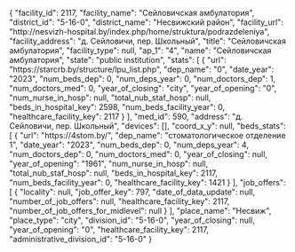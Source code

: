 {
    "facility_id": 2117,
    "facility_name": "Сейловичская амбулатория",
    "district_id": "5-16-0",
    "district_name": "Несвижский район",
    "facility_url": "http:\/\/nesvizh-hospital.by\/index.php\/home\/struktura\/podrazdeleniya",
    "facility_address": "д. Сейловичи, пер. Школьный",
    "title": "Сейловичская амбулатория",
    "facility_type": null,
    "ap_1": "4",
    "name": "Сейловичская амбулатория",
    "state": "public institution",
    "stats": [
        {
            "url": "https:\/\/starcrb.by\/structure\/lpu_list.php",
            "dep_name": "0",
            "date_year": "2023",
            "num_beds_dep": 0,
            "num_deps_year": 0,
            "num_doctors_dep": 1,
            "num_doctors_med": 0,
            "year_of_closing": "city",
            "year_of_opening": "0",
            "num_nurse_in_hosp": null,
            "total_nub_staf_hosp": null,
            "beds_in_hospital_key": 2598,
            "num_beds_facility_year": 0,
            "healthcare_facility_key": 2117
        }
    ],
    "med_id": 590,
    "address": "д. Сейловичи, пер. Школьный",
    "devices": [],
    "coord_x_y": null,
    "beds_stats": [
        {
            "url": "https:\/\/4stom.by\/",
            "dep_name": "стоматологическое отделение 1",
            "date_year": "2023",
            "num_beds_dep": 0,
            "num_deps_year": 4,
            "num_doctors_dep": 0,
            "num_doctors_med": 0,
            "year_of_closing": null,
            "year_of_opening": "1961",
            "num_nurse_in_hosp": null,
            "total_nub_staf_hosp": null,
            "beds_in_hospital_key": 2117,
            "num_beds_facility_year": 0,
            "healthcare_facility_key": 1421
        }
    ],
    "job_offers": [
        {
            "locality": null,
            "job_offer_key": 797,
            "date_of_data_update": null,
            "number_of_job_offers": null,
            "healthcare_facility_key": 2117,
            "number_of_job_offers_for_midlevel": null
        }
    ],
    "place_name": "Несвиж",
    "place_type": "city",
    "division_id": "5-16-0",
    "year_of_closing": null,
    "year_of_opening": "0",
    "healthcare_facility_key": 2117,
    "administrative_division_id": "5-16-0"
}